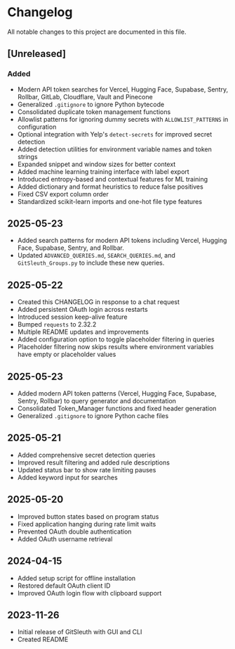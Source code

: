 # Changelog

All notable changes to this project are documented in this file.

## [Unreleased]
### Added
- Modern API token searches for Vercel, Hugging Face, Supabase, Sentry, Rollbar,
  GitLab, Cloudflare, Vault and Pinecone
- Generalized `.gitignore` to ignore Python bytecode
- Consolidated duplicate token management functions
- Allowlist patterns for ignoring dummy secrets with `ALLOWLIST_PATTERNS` in configuration
- Optional integration with Yelp's `detect-secrets` for improved secret detection
- Added detection utilities for environment variable names and token strings
- Expanded snippet and window sizes for better context
- Added machine learning training interface with label export
- Introduced entropy-based and contextual features for ML training
- Added dictionary and format heuristics to reduce false positives
- Fixed CSV export column order
- Standardized scikit-learn imports and one-hot file type features


## 2025-05-23
- Added search patterns for modern API tokens including Vercel, Hugging Face,
  Supabase, Sentry, and Rollbar.
- Updated `ADVANCED_QUERIES.md`, `SEARCH_QUERIES.md`, and
  `GitSleuth_Groups.py` to include these new queries.

## 2025-05-22
- Created this CHANGELOG in response to a chat request
- Added persistent OAuth login across restarts
- Introduced session keep-alive feature
- Bumped `requests` to 2.32.2
- Multiple README updates and improvements
- Added configuration option to toggle placeholder filtering in queries
- Placeholder filtering now skips results where environment variables
  have empty or placeholder values

## 2025-05-23
- Added modern API token patterns (Vercel, Hugging Face, Supabase, Sentry, Rollbar)
  to query generator and documentation
- Consolidated Token_Manager functions and fixed header generation
- Generalized `.gitignore` to ignore Python cache files


## 2025-05-21
- Added comprehensive secret detection queries
- Improved result filtering and added rule descriptions
- Updated status bar to show rate limiting pauses
- Added keyword input for searches

## 2025-05-20
- Improved button states based on program status
- Fixed application hanging during rate limit waits
- Prevented OAuth double authentication
- Added OAuth username retrieval

## 2024-04-15
- Added setup script for offline installation
- Restored default OAuth client ID
- Improved OAuth login flow with clipboard support

## 2023-11-26
- Initial release of GitSleuth with GUI and CLI
- Created README
